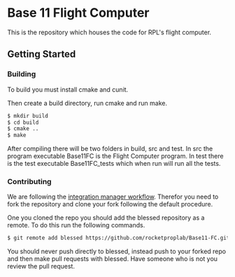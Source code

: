 # Base 11 Flight Computer

This is the repository which houses the code for RPL's flight computer.

## Getting Started

### Building

To build you must install cmake and cunit.

Then create a build directory, run cmake and run make.

```bash
$ mkdir build
$ cd build
$ cmake ..
$ make
```

After compiling there will be two folders in build, src and test. In src the
program executable Base11FC is the Flight Computer program. In test there is
the test executable Base11FC_tests which when run will run all the tests.

### Contributing

We are following the [integration manager workflow]. Therefor you need to fork
the repository and clone your fork following the default procedure.

One you cloned the repo you should add the blessed repository as a remote. To
do this run the following commands.

```bash
$ git remote add blessed https://github.com/rocketproplab/Base11-FC.git
```

You should never push directly to blessed, instead push to your forked repo
and then make pull requests with blessed. Have someone who is not you review
the pull request.



[integration manager workflow]: https://git-scm.com/book/en/v2/Distributed-Git-Distributed-Workflows
